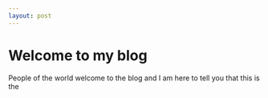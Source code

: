 ```yaml
---
layout: post
---
```


# Welcome to my blog

People of the world welcome to the  blog and I am here to tell you that this is the
